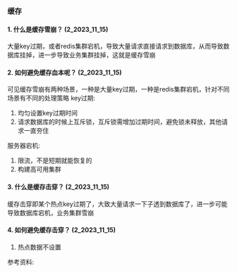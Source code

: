 ### 缓存
#### 1. 什么是缓存雪崩？ (2_2023_11_15)
大量key过期，或者redis集群宕机，导致大量请求直接请求到数据库，从而导致数据库挂掉，进一步导致业务集群挂掉，这就是缓存雪崩

#### 2. 如何避免缓存血本呢？ (2_2023_11_15)
可见缓存雪崩有两种场景，一种是大量key过期，一种是redis集群宕机，针对不同场景有不同的处理策略
key过期:
1. 均匀设置key过期时间
2. 请求数据库的时候上互斥锁，互斥锁需增加过期时间，避免锁未释放，其他请求一直夯住

服务器宕机:
1. 限流，不是短期就能恢复的
2. 构建高可用集群

#### 3. 什么是缓存击穿？ (2_2023_11_15)
缓存击穿即某个热点key过期了，大致大量请求一下子透到数据库了，进一步可能导致数据库宕机，业务集群雪崩

#### 4. 如何避免缓存击穿？  (2_2023_11_15)
1. 热点数据不设置

参考资料:

